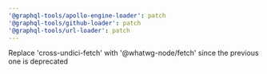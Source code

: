 ```yaml
---
'@graphql-tools/apollo-engine-loader': patch
'@graphql-tools/github-loader': patch
'@graphql-tools/url-loader': patch
---
```


Replace 'cross-undici-fetch' with '@whatwg-node/fetch' since the previous one is deprecated
